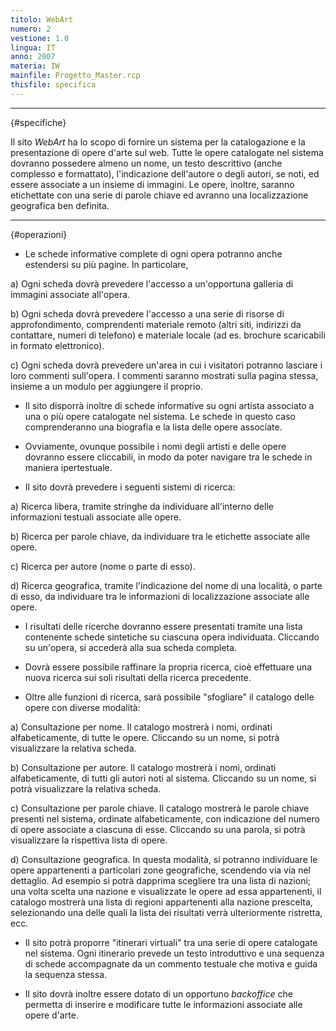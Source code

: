 ```yaml
---
titolo: WebArt
numero: 2
vestione: 1.0
lingua: IT
anno: 2007
materia: IW
mainfile: Progetto_Master.rcp
thisfile: specifica
---
```


-------

{#specifiche}

Il sito *WebArt* ha lo scopo di fornire un sistema per
la catalogazione e la presentazione di opere d'arte sul web. Tutte le opere
catalogate nel sistema dovranno possedere almeno un nome, un testo descrittivo
(anche complesso e formattato), l'indicazione dell'autore o degli autori, se
noti, ed essere associate a un insieme di immagini. Le opere, inoltre, saranno
etichettate con una serie di parole chiave ed avranno una localizzazione
geografica ben definita.

-------

{#operazioni}

- Le schede informative complete di ogni opera potranno anche
  estendersi su più pagine. In particolare,

a) Ogni
scheda dovrà prevedere l'accesso a un'opportuna galleria di immagini associate
all'opera.

b) Ogni
scheda dovrà prevedere l'accesso a una serie di risorse di approfondimento,
comprendenti materiale remoto (altri siti, indirizzi da contattare, numeri di
telefono) e materiale locale (ad es. brochure scaricabili in formato
elettronico).

c) Ogni
scheda dovrà prevedere un'area in cui i visitatori potranno lasciare i loro
commenti sull'opera. I commenti saranno mostrati sulla pagina stessa, insieme a
un modulo per aggiungere il proprio.

- Il sito disporrà inoltre di schede informative su ogni artista
  associato a una o più opere catalogate nel sistema. Le schede in questo caso
  comprenderanno una biografia e la lista delle opere associate.

- Ovviamente, ovunque possibile i nomi degli artisti e delle opere
  dovranno essere cliccabili, in modo da poter navigare tra le schede in maniera
  ipertestuale.

- Il sito dovrà prevedere i seguenti sistemi di ricerca:

a) Ricerca
libera, tramite stringhe da individuare all'interno delle informazioni testuali
associate alle opere.

b) Ricerca
per parole chiave, da individuare tra le etichette associate alle opere.

c) Ricerca
per autore (nome o parte di esso).

d) Ricerca
geografica, tramite l'indicazione del nome di una località, o parte di esso, da
individuare tra le informazioni di localizzazione associate alle opere.

- I risultati delle ricerche dovranno essere presentati tramite una
  lista contenente schede sintetiche su ciascuna opera individuata. Cliccando su
  un'opera, si accederà alla sua scheda completa.

- Dovrà essere possibile raffinare la propria ricerca, cioè
  effettuare una nuova ricerca sui soli risultati della ricerca precedente.

- Oltre alle funzioni di ricerca, sarà possibile "sfogliare" il
  catalogo delle opere con diverse modalità:

a) Consultazione
per nome. Il catalogo mostrerà i nomi, ordinati alfabeticamente, di tutte le
opere. Cliccando su un nome, si potrà visualizzare la relativa scheda.

b) Consultazione
per autore. Il catalogo mostrerà i nomi, ordinati alfabeticamente, di tutti gli
autori noti al sistema. Cliccando su un nome, si potrà visualizzare la relativa
scheda.

c) Consultazione
per parole chiave. Il catalogo mostrerà le parole chiave presenti nel sistema,
ordinate alfabeticamente, con indicazione del numero di opere associate a
ciascuna di esse. Cliccando su una parola, si potrà visualizzare la rispettiva
lista di opere.

d) Consultazione
geografica. In questa modalità, si potranno individuare le opere appartenenti a
particolari zone geografiche, scendendo via via nel dettaglio. Ad esempio si
potrà dapprima scegliere tra una lista di nazioni; una volta scelta una nazione
e visualizzate le opere ad essa appartenenti, il catalogo mostrerà una lista di
regioni appartenenti alla nazione prescelta, selezionando una delle quali la
lista dei risultati verrà ulteriormente ristretta, ecc.

- Il sito potrà proporre "itinerari virtuali" tra una serie di
  opere catalogate nel sistema. Ogni itinerario prevede un testo introduttivo e
  una sequenza di schede accompagnate da un commento testuale che motiva e guida
  la sequenza stessa.

- Il sito dovrà inoltre essere dotato di un opportuno *backoffice*
  che permetta di inserire e modificare tutte le informazioni associate alle
  opere d'arte.
